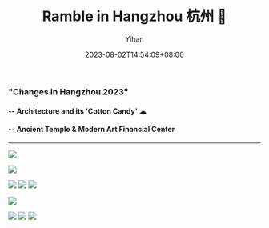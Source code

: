 ﻿---
title: "Ramble in Hangzhou 杭州 💙"
date: 2023-08-02T14:54:09+08:00
hidemeta: true
draft: false
author: ["Yihan"]
keywords: 
- City
tags:
- City 🏘️

description: ""
showToc: true
TocOpen: true
showbreadcrumbs: true
disableShare: true
weight: 321
cover:
    image: "plogs/2307hz/hz2307cover.jpg"
    caption: "Summertime Citywalk :D"
    alt: ""
    relative: false
---
### "Changes in Hangzhou 2023"
#### -- Architecture and its 'Cotton Candy' ☁
#### -- Ancient Temple & Modern Art Financial Center
----------------


![](hz23071.jpg)

![](hz23072.jpg)

![](hz23073.jpg)
![](hz23074.jpg)
![](hz23075.jpg)

![](hz23076.jpg)

![](hz23077.jpg)
![](hz23078.jpg)
![](hz23079.jpg)
